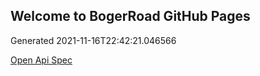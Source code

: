 ## Welcome to BogerRoad GitHub Pages

Generated 2021-11-16T22:42:21.046566

[Open Api Spec](./openapi.yaml)
